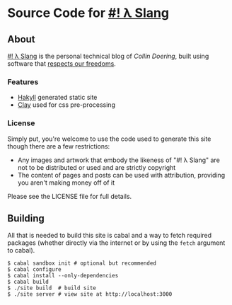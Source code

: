 # Source Code for **[#! λ Slang](http://blog.rekahsoft.ca)**

## About

[#! λ Slang](http://blog.rekahsoft.ca) is the personal technical blog of *Collin Doering*,
built using software that [respects our freedoms](https://www.gnu.org/philosophy/free-sw.html).

### Features

* [Hakyll][] generated static site
* [Clay][] used for css pre-processing

### License

Simply put, you're welcome to use the code used to generate this site though there are a few restrictions:

* Any images and artwork that embody the likeness of "#! λ Slang" are not to be distributed or
  used and are strictly copyright
* The content of pages and posts can be used with attribution, providing you aren't making money off of it

Please see the LICENSE file for full details.

## Building

All that is needed to build this site is cabal and a way to fetch required packages (whether
directly via the internet or by using the ```fetch``` argument to cabal).

    $ cabal sandbox init # optional but recommended
    $ cabal configure
    $ cabal install --only-dependencies
    $ cabal build
    $ ./site build  # build site
    $ ./site server # view site at http://localhost:3000

[Hakyll]: http://jaspervdj.be/hakyll/
[Clay]: http://fvisser.nl/clay/
[Skeleton]: http://www.getskeleton.com/
[JQuery]: http://jquery.com
[JQuery-address]: https://github.com/asual/jquery-address
[MathJax]: http://www.mathjax.org/
[Inkscape]: http://inkscape.org/
[Gimp]: http://www.gimp.org/
[Gnu Emacs]: http://www.gnu.org/software/emacs/
[Gnu Free Fonts]: http://www.gnu.org/software/freefont/

[GPLv3]: https://www.gnu.org/licenses/gpl.html
[Creative Commons Licence BY-NS-SA]: http://creativecommons.org/licenses/by-nc-sa/4.0/
[Creative Commons BY-NC-ND License]: http://creativecommons.org/licenses/by-nc-nd/4.0/
